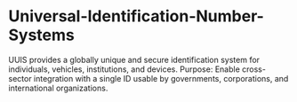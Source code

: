 # Universal-Identification-Number-Systems
UUIS provides a globally unique and secure identification system for individuals, vehicles, institutions, and devices. Purpose: Enable cross-sector integration with a single ID usable by governments, corporations, and international organizations.
